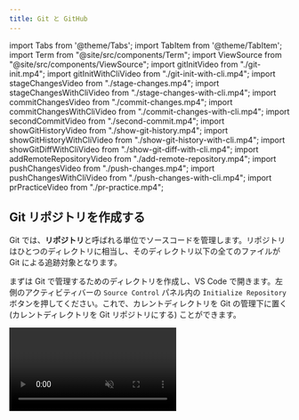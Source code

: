 ```yaml
---
title: Git と GitHub
---
```


import Tabs from '@theme/Tabs';
import TabItem from '@theme/TabItem';
import Term from "@site/src/components/Term";
import ViewSource from "@site/src/components/ViewSource";
import gitInitVideo from "./git-init.mp4";
import gitInitWithCliVideo from "./git-init-with-cli.mp4";
import stageChangesVideo from "./stage-changes.mp4";
import stageChangesWithCliVideo from "./stage-changes-with-cli.mp4";
import commitChangesVideo from "./commit-changes.mp4";
import commitChangesWithCliVideo from "./commit-changes-with-cli.mp4";
import secondCommitVideo from "./second-commit.mp4";
import showGitHistoryVideo from "./show-git-history.mp4";
import showGitHistoryWithCliVideo from "./show-git-history-with-cli.mp4";
import showGitDiffWithCliVideo from "./show-git-diff-with-cli.mp4";
import addRemoteRepositoryVideo from "./add-remote-repository.mp4";
import pushChangesVideo from "./push-changes.mp4";
import pushChangesWithCliVideo from "./push-changes-with-cli.mp4";
import prPracticeVideo from "./pr-practice.mp4";

## Git リポジトリを作成する

Git では、**リポジトリ**と呼ばれる単位でソースコードを管理します。リポジトリはひとつのディレクトリに相当し、そのディレクトリ以下の全てのファイルが Git による追跡対象となります。

まずは Git で管理するためのディレクトリを作成し、VS Code で開きます。左側のアクティビティバーの `Source Control` パネル内の `Initialize Repository` ボタンを押してください。これで、カレントディレクトリを Git の管理下に置く (カレントディレクトリを Git リポジトリにする) ことができます。

<video src={gitInitVideo} controls autoPlay muted loop />

:::info `git init` コマンド

Git の操作は、コマンドからも行うことが出来ます。カレントディレクトリを Git の管理下に置くには、次のコマンドを実行してください。

```shell
git init
```

<video src={gitInitWithCliVideo} controls autoPlay muted loop />

:::

:::tip `.git` ディレクトリ

Git の管理下に置かれたディレクトリには `.git` という名前のディレクトリが生成されます。このディレクトリには過去のコミットの履歴など、Git が内部的に使用するファイルが格納されます。誤ったディレクトリで `git init` コマンドを実行してしまった場合、このディレクトリを削除しましょう。なお、ピリオドから始まるディレクトリやファイルは `ls` コマンドに `-a` というオプションをつけないといけないので注意が必要です。

```shell
$ ls
$ ls -a
.  ..  .git
$ ls .git
branches  config  description  HEAD  hooks  info  objects  refs
```

:::

## 最初のコミットを作成する

**コミット**は、リポジトリのある時点での状態です。ここでいう状態とは、リポジトリ内のすべてのディレクトリやファイルの名前、その内容、変更日時などです。Git では、コミットを作成することにより、リポジトリへの変更内容を記録します。

それでは、前項で作成したリポジトリで最初のコミットを作成してみましょう。まずはファイルを作成し、適当な内容で保存します。

コミットを作成する前に、変更を**ステージ**する必要があります。ステージとはコミットの直前の状態で、Git に対して該当ファイルをコミットする意思があることを伝えるためのものです。`Source Control` パネル内の変更したファイルの横の `+` ボタンを押します。ファイルが `Changes` から `Staged Changes` に移ったら成功です。

<video src={stageChangesVideo} loop muted autoPlay controls />

:::info `git status` コマンド

現在の状況を確認するには、`git status` コマンドを使います。

ステージされていない場合は、次のように表示されます。

![ステージされる前の状態](./show-unstaged-status.png)

ステージされた後では、次のように表示されます。

![ステージされた後の状態](./show-staged-status.png)

:::

:::info `git add` コマンド

コマンドラインから変更をステージする場合には、`git add` コマンドを実行します。

```shell
$ git add ステージするファイルへのパス
$ git add -A # リポジトリ内部のすべてのファイルをステージする場合
```

`git add` コマンドを使う前後で `git status` コマンドの結果が変化していることを確認しましょう。

<video src={stageChangesWithCliVideo} loop muted autoPlay controls />

:::

ステージされた変更からコミットを作成するには、**コミットメッセージ**を入力して `Commit` ボタンを押します。コミットメッセージには、そのコミットで行われた変更を説明する簡潔なメッセージを入力してください。(日本語も使うことが出来ます。)

<video src={commitChangesVideo} muted autoPlay loop controls />

変更がコミットとして記録されました。

:::info `git commit` コマンド

コマンドラインで実行するには、`git commit` コマンドを使用します。

```shell
git commit -m "コミットメッセージ"
```

<video src={commitChangesWithCliVideo} muted autoPlay loop controls />

:::

ある程度変更がまとまったら、ステージ、コミットを繰り返してプログラムを書き進めていきましょう。

:::tip `.gitignore`

`.gitignore` ファイルで指定されたファイルは Git の管理下に置かれません。`npm install` で簡単にダウンロードできて容量が大きいのでバージョン管理するメリットのない `node_modules` や、機密情報や環境ごとに異なる情報を含む `.env` といったファイルが指定されます。

:::

## 変更履歴を表示する

先ほど作成したファイルを変更し、ステージした後、もう一度コミットを作ってみましょう。

<video src={secondCommitVideo} muted autoPlay loop controls />

これにより、2 つ目のコミットが作成されました。コミットの履歴を確認するために、先ほどインストールした `Git Graph` 拡張機能を起動してみましょう。`Cmd / Ctrl + Shift + P` キーを押してコマンドパレットを開き、`Git Graph: View Git Graph (git log)` を選択します。

<video src={showGitHistoryVideo} muted autoPlay loop controls />

:::info `git log` コマンド

コマンドを用いて変更を表示するには、`git log` コマンドを使用します。

<video src={showGitHistoryWithCliVideo} muted autoPlay loop controls />

:::

:::info `git diff` コマンド

コミットには一意の ID が割り当てられており、この ID を `git diff` コマンドに与えることで、コミット同士を比較することができます。

下の動画の最後で実行されている `git diff @ @~` は、最新のコミットとそのひとつ前のコミットを比較するためのコマンドです。`@` が最新のコミットを、`~` が「そのひとつ前」を表します。

<video src={showGitDiffWithCliVideo} muted autoPlay loop controls />

:::

## 変更を GitHub に保存する

自分のコンピューター上に作成したリポジトリと同期させるため、GitHub 上にもリポジトリを作成します。GitHub 上部のメニューから `New repository` を選択してください。

![リポジトリ](new-repository.png)

必要な設定はリポジトリの名前と公開範囲です。公開するつもりがない場合は公開範囲は `Private` に設定するようにしましょう。

![リポジトリの設定](./repository-settings.png)

続いて、作成したリポジトリと自分の PC 上にあるリポジトリを紐づけます。GitHub 上に表示されている **SSH** の URL をコピーします。(**SSH** にするのを忘れないでください。) これが GitHub 上に作成したリポジトリを表す URL (リモートリポジトリの URL) になります。次のコマンドを実行して、このリモートリポジトリを `origin` (慣習的にリモートリポジトリが一つだけの場合はこの名前が用いられます) という名前で登録します。

```shell
git remote add origin git@github.com:アカウント名/リポジトリ名.git
```

<video src={addRemoteRepositoryVideo} muted controls />

追加が完了したら、`origin` として登録したリモートリポジトリにコミットを送信します。この操作を**プッシュ**と呼びます。プッシュをするには、`Publish Branch` を押します。

<video src={pushChangesVideo} muted autoPlay loop controls />

:::info

この操作の際、初回は以下のような警告が出る場合があります。

```plain
"github.com" has fingerprint "SHA256:+DiY3wvvV6TuJJhbpZisF/zLDA0zPMSvHdk4UvCOqU."
Are you sure you want to continue connecting?
```

これは、接続先となっている GitHub が、なりすましではなく本物の GitHub であると信頼してもよいかを尋ねるメッセージです。家庭用のインターネット回線、UTokyo Wi-Fi 等、十分に信頼できるネットワークに接続している場合は問題ありませんので、 `yes` を押して続行させてください。

:::

:::info `git push` コマンド

コマンドラインから実行するには、`git push` コマンドを使います。

```shell
git push origin main
```

このコマンドの `main` は**ブランチ**と呼ばれるソースコードの変更の分岐を表す名前で、何も指定しなければ `main` という名前になります。

<video src={pushChangesWithCliVideo} muted controls />

:::

GitHub を開いているブラウザを更新して、プログラムが反映されていることを確認したら完了です。

## GitHub を用いた共同開発をする

GitHub を用いると簡単に共同開発ができます。ここでは、[練習用のリポジトリ](https://github.com/ut-code/readme_practice)に変更を加えてみましょう。変更を加えるのにはリポジトリの編集権限が必要なので、権限をもらっておきましょう。

まずは、共同開発をするリポジトリをローカルにクローンし、VS Code で開きます。

```shell
git clone git@github.com:ut-code/readme_practice.git
```

次にブランチを作成します。ブランチは、ソースコードへの変更を分岐して行うための仕組みです。ブランチを作成することで、複数の変更を同時に進めていくことができます。

まずは、ブランチの一覧を確認してみましょう。ターミナルで `git branch` コマンドを実行してください。

```shell
$ git branch
* main
```

ここで、`*` から始まっているのが、現在いるブランチです。`main` となっているはずです。

次に、変更を行うために新しいブランチを作成して、移動します。ブランチ名は作業する内容が端的にわかるような名前にしてください。

```shell
git checkout -b 新しいブランチ名
```

現在いるブランチを確認すると、`*` が移動しているはずです。

```shell
$ git branch
  main
* 新しいブランチ名
```

この状態で、ファイルに必要な変更を行います。
練習用のリポジトリに自分だけの新しいファイルを作ってみましょう。
変更ができたらその都度、変更をステージし、コミットします。
必要に応じて、コミットの履歴やコミットの差分を確認してください。

変更が終わったら、変更を加えたブランチをリモートリポジトリにプッシュして、プルリクエストをします。

```shell
git push origin ブランチ名
```

とすると、変更を加えたブランチをリモートリポジトリにプッシュできます。

プッシュができたら、GitHub を開き `Pull requests` を開いてください。

![Pull requests](./pull-requests-tab.png)

`New pull request` を押してください。

次のような画面が現れるので、

![Compare changes](./compare-changes.png)

`compare` と書いてある方のブランチを変更して、変更を加えたブランチを選択してください。

![Comparing changes](./comparing-changes.png)

`Create pull request` を押してください。

![Create pull request](./create-pull-request.png)

確認画面が出るので、コメントを書いて `Create pull request` を押してください。これで、プルリクエストを作成することができました。

![Merge pull request](./merge-pull-request.png)

変更が良さそうだったら、`Merge pull request` を押してください。これで、変更を反映できます。

マージしたら、不要になったブランチは削除しておきましょう。

<video src={prPracticeVideo} muted controls />
